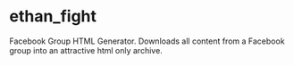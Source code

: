 ethan_fight
===========

Facebook Group HTML Generator.  Downloads all content from a Facebook group into an attractive html only archive. 
